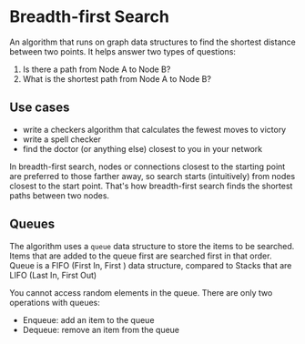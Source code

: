 # Breadth-first Search

An algorithm that runs on graph data structures to find the shortest distance between two points.
It helps answer two types of questions:

1. Is there a path from Node A to Node B?
2. What is the shortest path from Node A to Node B?

## Use cases

- write a checkers algorithm that calculates the fewest moves to victory
- write a spell checker
- find the doctor (or anything else) closest to you in your network


In breadth-first search, nodes or connections closest to the starting point are preferred to those farther away, so search starts (intuitively) from nodes closest to the start point. That's how breadth-first search finds the shortest paths between two nodes.

## Queues
The algorithm uses a `queue` data structure to store the items to be searched.
Items that are added to the queue first are searched first in that order.
Queue is a FIFO (First In, First ) data structure, compared to Stacks that are LIFO (Last In, First Out)

You cannot access random elements in the queue.
There are only two operations with queues:
- Enqueue: add an item to the queue
- Dequeue: remove an item from the queue

